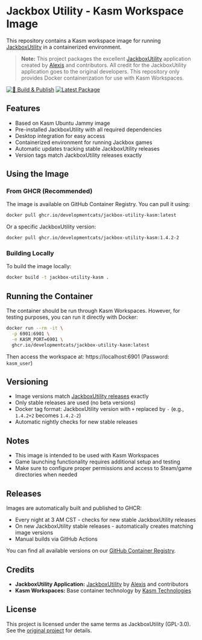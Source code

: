 # Jackbox Utility - Kasm Workspace Image

This repository contains a Kasm workspace image for running [JackboxUtility](https://github.com/JackboxUtility/JackboxUtility) in a containerized environment.

> **Note:** This project packages the excellent [JackboxUtility](https://github.com/JackboxUtility/JackboxUtility) application created by [Alexis](https://github.com/AlexisL61) and contributors. All credit for the JackboxUtility application goes to the original developers. This repository only provides Docker containerization for use with Kasm Workspaces.

[![🐳 Build & Publish](https://github.com/DevelopmentCats/Jackbox-Utility-Kasm/actions/workflows/docker-publish.yml/badge.svg)](https://github.com/DevelopmentCats/Jackbox-Utility-Kasm/actions/workflows/docker-publish.yml)
[![Latest Package](https://img.shields.io/github/v/tag/DevelopmentCats/Jackbox-Utility-Kasm?logo=docker&label=latest%20package)](https://github.com/DevelopmentCats/Jackbox-Utility-Kasm/pkgs/container/jackbox-utility-kasm)

## Features

- Based on Kasm Ubuntu Jammy image
- Pre-installed JackboxUtility with all required dependencies
- Desktop integration for easy access
- Containerized environment for running Jackbox games
- Automatic updates tracking stable JackboxUtility releases
- Version tags match JackboxUtility releases exactly

## Using the Image

### From GHCR (Recommended)

The image is available on GitHub Container Registry. You can pull it using:

```bash
docker pull ghcr.io/developmentcats/jackbox-utility-kasm:latest
```

Or a specific JackboxUtility version:

```bash
docker pull ghcr.io/developmentcats/jackbox-utility-kasm:1.4.2-2
```

### Building Locally

To build the image locally:

```bash
docker build -t jackbox-utility-kasm .
```

## Running the Container

The container should be run through Kasm Workspaces. However, for testing purposes, you can run it directly with Docker:

```bash
docker run --rm -it \
  -p 6901:6901 \
  -e KASM_PORT=6901 \
  ghcr.io/developmentcats/jackbox-utility-kasm:latest
```

Then access the workspace at: https://localhost:6901 (Password: `kasm_user`)

## Versioning

- Image versions match [JackboxUtility releases](https://github.com/JackboxUtility/JackboxUtility/releases) exactly
- Only stable releases are used (no beta versions)
- Docker tag format: JackboxUtility version with `+` replaced by `-` (e.g., `1.4.2+2` becomes `1.4.2-2`)
- Automatic nightly checks for new stable releases

## Notes

- This image is intended to be used with Kasm Workspaces
- Game launching functionality requires additional setup and testing
- Make sure to configure proper permissions and access to Steam/game directories when needed

## Releases

Images are automatically built and published to GHCR:
- Every night at 3 AM CST - checks for new stable JackboxUtility releases
- On new JackboxUtility stable releases - automatically creates matching image versions
- Manual builds via GitHub Actions

You can find all available versions on our [GitHub Container Registry](https://github.com/DevelopmentCats/Jackbox-Utility-Kasm/pkgs/container/jackbox-utility-kasm).

## Credits

- **JackboxUtility Application:** [JackboxUtility](https://github.com/JackboxUtility/JackboxUtility) by [Alexis](https://github.com/AlexisL61) and contributors
- **Kasm Workspaces:** Base container technology by [Kasm Technologies](https://kasmweb.com/)

## License

This project is licensed under the same terms as JackboxUtility (GPL-3.0). See the [original project](https://github.com/JackboxUtility/JackboxUtility) for details. 